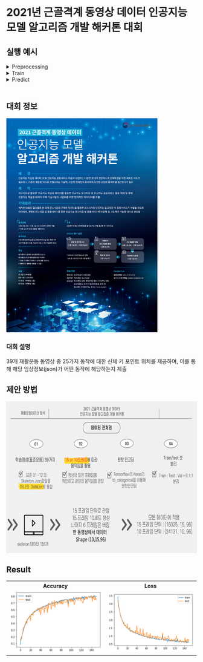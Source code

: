 # 2021년 근골격계 동영상 데이터 인공지능 모델 알고리즘 개발 해커톤 대회

## 실행 예시
<details>
<summary>Preprocessing</summary>
<div markdown="1">

```
$ python preprocess.py
```
#### Args
1. -d, --dataset
   - 데이터셋 디렉토리
   - 기본 값: "dataset/학습영상(표준운동)39가지/"
2. -f, --frame_rate
   - n 프레임 당 한 이미지 저장 (낮을수록 학습량 증가)
   - 기본 값: 6
3. -l, --lstm
   - LSTM 구간 범위 (낮을수록 학습량 증가)
   - 기본 값: 15
4. -i, --img_size
   - 이미지 Resize 크기 (높을수록 학습량 n^2배 증가)
   - 기본 값: 112
</div>
</details>



<details>
<summary>Train</summary>
<div markdown="1">
```
$ python train.py
```
</div>
</details>



<details>
<summary>Predict</summary>
<div markdown="1">

```
$ python predict.py 
```
</div>
</details>

<br>

## 대회 정보
<img src="hackerthon/인공지능_모델_알고리즘_개발_해커톤.png" width="400">

### 대회 설명
39개 재활운동 동영상 중 25가지 동작에 대한 신체 키 포인트 위치를 제공하며, 이를 통해 해당 임상정보(json)가 어떤 동작에 해당하는지 제출

## 제안 방법
<img src="hackerthon/method.png" height="400">


## Result
<table>
<th>Accuracy</th>
<th>Loss</th>
<tr>
<td><img src="result/graph/accuracy.png" width="400"></td>
<td><img src="result/graph/loss.png" width="400"></td>
</tr>
</table>